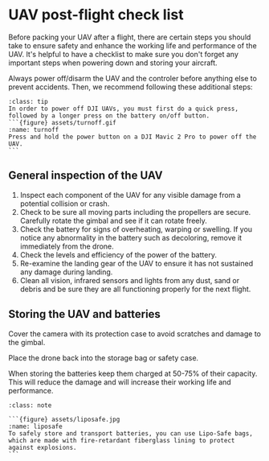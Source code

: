 # UAV post-flight check list
Before packing your UAV after a flight, there are certain steps you should take to ensure safety and enhance the working life and performance of the UAV.
It's helpful to have a checklist to make sure you don't forget any important steps when powering down and storing your aircraft.

Always power off/disarm the UAV and the controler before anything else to prevent accidents. Then, we recommend following these additional steps:

````{admonition} How to power off
:class: tip
In order to power off DJI UAVs, you must first do a quick press, followed by a longer press on the battery on/off button.
```{figure} assets/turnoff.gif
:name: turnoff
Press and hold the power button on a DJI Mavic 2 Pro to power off the UAV.
```
````

## General inspection of the UAV
1. Inspect each component of the UAV for any visible damage from a potential collision or crash.
2. Check to be sure all moving parts including the propellers are secure. Carefully rotate the gimbal and see if it can rotate freely.
3. Check the battery for signs of overheating, warping or swelling. If you notice any abnormality in the battery such as decoloring, remove it immediately from the drone.
4. Check the levels and efficiency of the power of the battery.
5. Re-examine the landing gear of the UAV to ensure it has not sustained any damage during landing.
6. Clean all vision, infrared sensors and lights from any dust, sand or debris and be sure they are all functioning properly for the next flight.

## Storing the UAV and batteries
Cover the camera with its protection case to avoid scratches and damage to the gimbal.

Place the drone back into the storage bag or safety case.

When storing the batteries keep them charged at 50-75% of their capacity. This will reduce the damage and will increase their working life and performance.

````{admonition} Safe battery storage
:class: note

```{figure} assets/liposafe.jpg
:name: liposafe
To safely store and transport batteries, you can use Lipo-Safe bags, which are made with fire-retardant fiberglass lining to protect against explosions.
```
````

